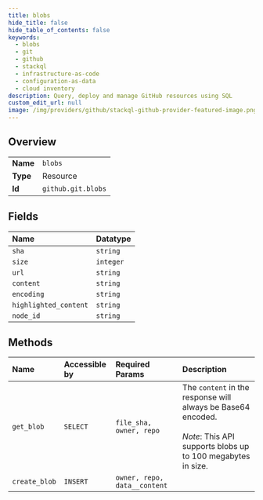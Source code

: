```yaml
---
title: blobs
hide_title: false
hide_table_of_contents: false
keywords:
  - blobs
  - git
  - github    
  - stackql
  - infrastructure-as-code
  - configuration-as-data
  - cloud inventory
description: Query, deploy and manage GitHub resources using SQL
custom_edit_url: null
image: /img/providers/github/stackql-github-provider-featured-image.png
---
```

  
    

## Overview
<table><tbody>
<tr><td><b>Name</b></td><td><code>blobs</code></td></tr>
<tr><td><b>Type</b></td><td>Resource</td></tr>
<tr><td><b>Id</b></td><td><code>github.git.blobs</code></td></tr>
</tbody></table>

## Fields
| Name | Datatype |
|:-----|:---------|
| `sha` | `string` |
| `size` | `integer` |
| `url` | `string` |
| `content` | `string` |
| `encoding` | `string` |
| `highlighted_content` | `string` |
| `node_id` | `string` |
## Methods
| Name | Accessible by | Required Params | Description |
|:-----|:--------------|:----------------|:------------|
| `get_blob` | `SELECT` | `file_sha, owner, repo` | The `content` in the response will always be Base64 encoded.<br /><br />_Note_: This API supports blobs up to 100 megabytes in size. |
| `create_blob` | `INSERT` | `owner, repo, data__content` |  |
